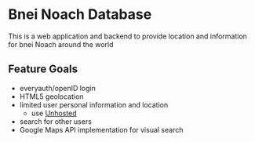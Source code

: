 # Bnei Noach Database

This is a web application and backend to provide location and information
for bnei Noach around the world

## Feature Goals

- everyauth/openID login
- HTML5 geolocation
- limited user personal information and location
    - use [Unhosted](http://unhosted.org/)
- search for other users
- Google Maps API implementation for visual search
